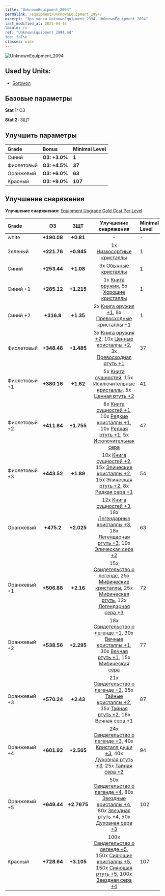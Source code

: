 ```yaml
---
title: "UnknownEquipment_2094"
permalink: /equipment/UnknownEquipment_2094/
excerpt: "Эра хаоса UnknownEquipment_2094. UnknownEquipment_2094"
last_modified_at: 2021-04-16
locale: ru
ref: "UnknownEquipment_2094.md"
toc: false
classes: wide
---
```


  ![UnknownEquipment_2094](/images/e/e_2094.png)

## Used by Units:

* [Богомол](/ru/units/Mantis/) 


## Базовые параметры
 **Stat 1:** ОЗ

 **Stat 2:** ЗЩТ

## Улучшить параметры

  |     Grade    |   Bonus | Minimal Level | 
  |:-------------|:--------|:--------------| 
  | Синий | **ОЗ: +3.0%** | **1** | 
  | Фиолетовый | **ОЗ: +4.5%** | **37** | 
  | Оранжевый | **ОЗ: +6.0%** | **63** | 
  | Красный | **ОЗ: +9.0%** | **107** | 


## Улучшение снаряжения
 **Улучшение снаряжения:** [Equipment Upgrade Gold Cost Per Level](/equipment/EquipmentUpgradeCostPerLevel/) 

  |          Grade      | ОЗ | ЗЩТ | Улучшение снаряжения | Minimal Level |
  |:--------------------|:---------:|:---------:|:----------------:|:--------------|
  | white | **+190.08** | **+0.81** | - | - |
  | Зеленый | **+221.76** | **+0.945** | 1x [Низкосортные кристаллы](/ru/Items/mat_5/) | 1 |
  | Синий | **+253.44** | **+1.08** | 3x [Обычные кристаллы](/ru/Items/mat_11/) | 1 |
  | Синий +1 | **+285.12** | **+1.215** | 1x [Книга оружия](/ru/Items/mat_18/), 5x [Хорошие кристаллы](/ru/Items/mat_17/) | 1 |
  | Синий +2 | **+316.8** | **+1.35** | 2x [Книга оружия +1](/ru/Items/mat_25/), 8x [Превосходные кристаллы +1](/ru/Items/mat_24/) | 1 |
  | Фиолетовый | **+348.48** | **+1.485** | 3x [Книга оружия +2](/ru/Items/mat_32/), 10x [Ценные кристаллы +2](/ru/Items/mat_31/), 3x [Превосходная ртуть +1](/ru/Items/mat_21/) | 37 |
  | Фиолетовый +1 | **+380.16** | **+1.62** | 5x [Книга сущностей](/ru/Items/mat_39/), 15x [Исключительные кристаллы](/ru/Items/mat_38/), 5x [Ценная ртуть +2](/ru/Items/mat_28/) | 41 |
  | Фиолетовый +2 | **+411.84** | **+1.755** | 8x [Книга сущностей +1](/ru/Items/mat_46/), 10x [Редкие кристаллы +1](/ru/Items/mat_45/), 10x [Редкая ртуть +1](/ru/Items/mat_42/), 5x [Исключительная сера](/ru/Items/mat_36/) | 47 |
  | Фиолетовый +3 | **+443.52** | **+1.89** | 10x [Книга сущностей +2](/ru/Items/mat_53/), 15x [Эпические кристаллы +2](/ru/Items/mat_52/), 15x [Эпическая ртуть +2](/ru/Items/mat_49/), 8x [Редкая сера +1](/ru/Items/mat_43/) | 54 |
  | Оранжевый | **+475.2** | **+2.025** | 12x [Книга сущностей +3](/ru/Items/mat_60/), 18x [Легендарные кристаллы +3](/ru/Items/mat_59/), 18x [Легендарная ртуть +3](/ru/Items/mat_56/), 10x [Эпическая сера +2](/ru/Items/mat_50/) | 63 |
  | Оранжевый +1 | **+506.88** | **+2.16** | 15x [Свидетельство о легенде](/ru/Items/mat_67/), 25x [Мифические кристаллы](/ru/Items/mat_66/), 25x [Мифическая ртуть](/ru/Items/mat_63/), 12x [Легендарная сера +3](/ru/Items/mat_57/) | 72 |
  | Оранжевый +2 | **+538.56** | **+2.295** | 18x [Свидетельство о легенде +1](/ru/Items/mat_74/), 30x [Вечные кристаллы +1](/ru/Items/mat_73/), 30x [Вечная ртуть +1](/ru/Items/mat_70/), 15x [Мифическая сера](/ru/Items/mat_64/) | 77 |
  | Оранжевый +3 | **+570.24** | **+2.43** | 21x [Свидетельство о легенде +2](/ru/Items/mat_81/), 35x [Тайные кристаллы +2](/ru/Items/mat_80/), 35x [Тайная ртуть +2](/ru/Items/mat_77/), 18x [Вечная сера +1](/ru/Items/mat_71/) | 87 |
  | Оранжевый +4 | **+601.92** | **+2.565** | 24x [Свидетельство о легенде +3](/ru/Items/mat_88/), 40x [Кристалл души +3](/ru/Items/mat_87/), 40x [Духовная ртуть +3](/ru/Items/mat_84/), 25x [Тайная сера +2](/ru/Items/mat_78/) | 94 |
  | Оранжевый +5 | **+649.44** | **+2.7675** | 50x [Свидетельство о легенде +4](/ru/Items/mat_95/), 80x [Звездные кристаллы +4](/ru/Items/mat_94/), 80x [Звездная ртуть +4](/ru/Items/mat_91/), 50x [Духовная сера +3](/ru/Items/mat_85/) | 102 |
  | Красный | **+728.64** | **+3.105** | 100x [Свидетельство о легенде +5](/ru/Items/mat_102/), 150x [Сияющие кристаллы +5](/ru/Items/mat_101/), 150x [Сияющая ртуть +5](/ru/Items/mat_98/), 100x [Звездная сера +4](/ru/Items/mat_92/) | 107 |

